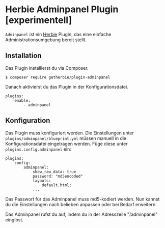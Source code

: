 # Herbie Adminpanel Plugin [experimentell]

`Adminpanel` ist ein [Herbie](http://github.com/getherbie/herbie) Plugin, das eine einfache Administrationsumgebung 
bereit stellt.

## Installation

Das Plugin installierst du via Composer.

	$ composer require getherbie/plugin-adminpanel

Danach aktivierst du das Plugin in der Konfigurationsdatei.

    plugins:
        enable:
            - adminpanel


## Konfiguration

Das Plugin muss konfiguriert werden. Die Einstellungen unter `plugins/adminpanel/blueprint.yml` müssen manuell 
in die Konfigurationsdatei eingetragen werden. Füge diese unter `plugins.config.adminpanel` ein:

    plugins:
        config:
            adminpanel:
                show_raw_data: true
                password: "md5encoded"
                layouts:
                	default.html:
                ...

Das Passwort für das Adminpanel muss md5-kodiert werden. Nun kannst du die Einstellungen nach belieben anpassen
oder bei Bedarf erweitern.

Das Adminpanel rufst du auf, indem du in der Adresszeile "/adminpanel" eingibst.
